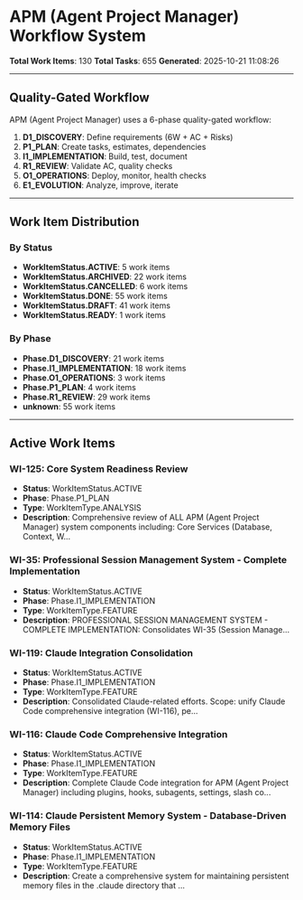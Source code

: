 # APM (Agent Project Manager) Workflow System

**Total Work Items**: 130
**Total Tasks**: 655
**Generated**: 2025-10-21 11:08:26

---

## Quality-Gated Workflow

APM (Agent Project Manager) uses a 6-phase quality-gated workflow:

1. **D1_DISCOVERY**: Define requirements (6W + AC + Risks)
2. **P1_PLAN**: Create tasks, estimates, dependencies
3. **I1_IMPLEMENTATION**: Build, test, document
4. **R1_REVIEW**: Validate AC, quality checks
5. **O1_OPERATIONS**: Deploy, monitor, health checks
6. **E1_EVOLUTION**: Analyze, improve, iterate

---

## Work Item Distribution

### By Status

- **WorkItemStatus.ACTIVE**: 5 work items
- **WorkItemStatus.ARCHIVED**: 22 work items
- **WorkItemStatus.CANCELLED**: 6 work items
- **WorkItemStatus.DONE**: 55 work items
- **WorkItemStatus.DRAFT**: 41 work items
- **WorkItemStatus.READY**: 1 work items

### By Phase

- **Phase.D1_DISCOVERY**: 21 work items
- **Phase.I1_IMPLEMENTATION**: 18 work items
- **Phase.O1_OPERATIONS**: 3 work items
- **Phase.P1_PLAN**: 4 work items
- **Phase.R1_REVIEW**: 29 work items
- **unknown**: 55 work items

---

## Active Work Items

### WI-125: Core System Readiness Review

- **Status**: WorkItemStatus.ACTIVE
- **Phase**: Phase.P1_PLAN
- **Type**: WorkItemType.ANALYSIS
- **Description**: Comprehensive review of ALL APM (Agent Project Manager) system components including: Core Services (Database, Context, W...

### WI-35: Professional Session Management System - Complete Implementation

- **Status**: WorkItemStatus.ACTIVE
- **Phase**: Phase.I1_IMPLEMENTATION
- **Type**: WorkItemType.FEATURE
- **Description**: PROFESSIONAL SESSION MANAGEMENT SYSTEM - COMPLETE IMPLEMENTATION: Consolidates WI-35 (Session Manage...

### WI-119: Claude Integration Consolidation

- **Status**: WorkItemStatus.ACTIVE
- **Phase**: Phase.I1_IMPLEMENTATION
- **Type**: WorkItemType.FEATURE
- **Description**: Consolidated Claude-related efforts. Scope: unify Claude Code comprehensive integration (WI-116), pe...

### WI-116: Claude Code Comprehensive Integration

- **Status**: WorkItemStatus.ACTIVE
- **Phase**: Phase.I1_IMPLEMENTATION
- **Type**: WorkItemType.FEATURE
- **Description**: Complete Claude Code integration for APM (Agent Project Manager) including plugins, hooks, subagents, settings, slash co...

### WI-114: Claude Persistent Memory System - Database-Driven Memory Files

- **Status**: WorkItemStatus.ACTIVE
- **Phase**: Phase.I1_IMPLEMENTATION
- **Type**: WorkItemType.FEATURE
- **Description**: Create a comprehensive system for maintaining persistent memory files in the .claude directory that ...

